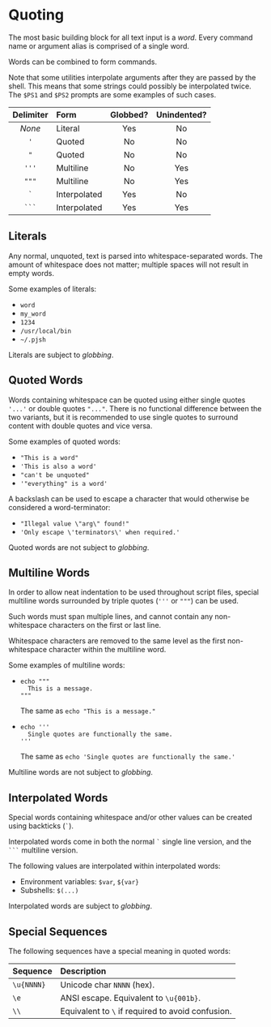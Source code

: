 # Quoting

The most basic building block for all text input is a _word_. Every command name or argument alias is comprised of a single word.

Words can be combined to form commands.

Note that some utilities interpolate arguments after they are passed by the shell. This means that some strings could possibly be interpolated twice. The `$PS1` and `$PS2` prompts are some examples of such cases.

| Delimiter | Form         | Globbed? | Unindented? |
| :-------: | :----------- | :------: | :---------: |
|  _None_   | Literal      |   Yes    |     No      |
|    `'`    | Quoted       |    No    |     No      |
|    `"`    | Quoted       |    No    |     No      |
|   `'''`   | Multiline    |    No    |     Yes     |
|   `"""`   | Multiline    |    No    |     Yes     |
|  `` ` ``  | Interpolated |   Yes    |     No      |
|  ` ``` `  | Interpolated |   Yes    |     Yes     |
## Literals

Any normal, unquoted, text is parsed into whitespace-separated words. The amount of whitespace does not matter; multiple spaces will not result in empty words.

Some examples of literals:

- `word`
- `my_word`
- `1234`
- `/usr/local/bin`
- `~/.pjsh`

Literals are subject to _globbing_.

## Quoted Words

Words containing whitespace can be quoted using either single quotes `'...'` or double quotes `"..."`. There is no functional difference between the two variants, but it is recommended to use single quotes to surround content with double quotes and vice versa.

Some examples of quoted words:

- `"This is a word"`
- `'This is also a word'`
- `"can't be unquoted"`
- `'"everything" is a word'`

A backslash can be used to escape a character that would otherwise be considered a word-terminator:

- `"Illegal value \"arg\" found!"`
- `'Only escape \'terminators\' when required.'`

Quoted words are not subject to _globbing_.

## Multiline Words

In order to allow neat indentation to be used throughout script files, special multiline words surrounded by triple quotes (`'''` or `"""`) can be used.

Such words must span multiple lines, and cannot contain any non-whitespace characters on the first or last line.

Whitespace characters are removed to the same level as the first non-whitespace character within the multiline word.

Some examples of multiline words:

- ```
  echo """
    This is a message.
  """
  ```
  The same as `echo "This is a message."`
- ```
  echo '''
    Single quotes are functionally the same.
  '''
  ```
  The same as `echo 'Single quotes are functionally the same.'`

Multiline words are not subject to _globbing_.

## Interpolated Words

Special words containing whitespace and/or other values can be created using backticks (`` ` ``).

Interpolated words come in both the normal `` ` `` single line version, and the ` ``` ` multiline version.

The following values are interpolated within interpolated words:

- Environment variables: `$var`, `${var}`
- Subshells: `$(...)`

Interpolated words are subject to _globbing_.

## Special Sequences

The following sequences have a special meaning in quoted words:

| Sequence   | Description                                       |
| :--------- | :------------------------------------------------ |
| `\u{NNNN}` | Unicode char `NNNN` (hex).                        |
| `\e`       | ANSI escape. Equivalent to `\u{001b}`.            |
| `\\`       | Equivalent to `\` if required to avoid confusion. |
